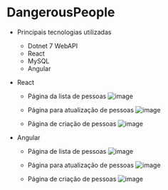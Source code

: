# DangerousPeople
- Principais tecnologias utilizadas
  - Dotnet 7 WebAPI<br>
  - React<br>
  - MySQL<br>
  - Angular<br>

- React
  - Página da lista de pessoas
   ![image](https://github.com/ErickSolon/DangerousPeople/assets/72041638/aae37b37-e5d9-42bc-97da-9bfd4d89d6da)
  
  - Página para atualização de pessoas
    ![image](https://github.com/ErickSolon/DangerousPeople/assets/72041638/ebe1f381-1649-464d-aabd-40d662b93545)
  
  - Página de criação de pessoas
   ![image](https://github.com/ErickSolon/DangerousPeople/assets/72041638/be58beec-f2e5-4ede-a572-bc9951b51a41)
  
- Angular
  - Página de lista de pessoas
    ![image](https://github.com/ErickSolon/DangerousPeople/assets/72041638/59c6572e-45bf-403d-8edc-7dea14102c68)

  - Página para atualização de pessoas
    ![image](https://github.com/ErickSolon/DangerousPeople/assets/72041638/eb7c354b-8a2e-4bc9-9dfa-50e86ed2a816)

  - Página de criação de pessoas
    ![image](https://github.com/ErickSolon/DangerousPeople/assets/72041638/8dbc6a8f-6f8f-4c68-b033-a3b76075f474)
